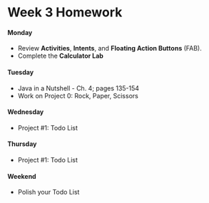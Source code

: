 # Week 3 Homework

#### Monday

* Review **Activities**, **Intents**, and **Floating Action Buttons** (FAB).
* Complete the **Calculator Lab**

#### Tuesday

* Java in a Nutshell - Ch. 4; pages 135-154
* Work on Project 0: Rock, Paper, Scissors

#### Wednesday

* Project #1: Todo List

#### Thursday

* Project #1: Todo List

#### Weekend

* Polish your Todo List
